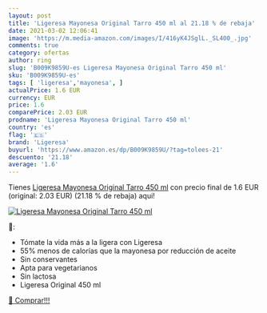```yaml
---
layout: post
title: 'Ligeresa Mayonesa Original Tarro 450 ml al 21.18 % de rebaja'
date: 2021-03-02 12:06:41
image: 'https://m.media-amazon.com/images/I/416yK4JSglL._SL400_.jpg'
comments: true
category: ofertas
author: ring
slug: 'B009K9859U-es Ligeresa Mayonesa Original Tarro 450 ml'
sku: 'B009K9859U-es'
tags: [ 'ligeresa','mayonesa', ]
actualPrice: 1.6 EUR
currency: EUR
price: 1.6
comparePrice: 2.03 EUR
prodname: 'Ligeresa Mayonesa Original Tarro 450 ml'
country: 'es'
flag: '🇪🇸'
brand: 'Ligeresa'
buyurl: 'https://www.amazon.es/dp/B009K9859U/?tag=tolees-21'
descuento: '21.18'
average: '1.6'
---
```


Tienes [Ligeresa Mayonesa Original Tarro 450 ml](https://www.amazon.es/dp/B009K9859U/?tag=tolees-21) con precio final de  1.6 EUR (original: 2.03 EUR) (21.18 %  de rebaja) aqui!

[![Ligeresa Mayonesa Original Tarro 450 ml](https://m.media-amazon.com/images/I/416yK4JSglL._SL400_.jpg)](https://www.amazon.es/dp/B009K9859U/?tag=tolees-21)

🔎:

- Tómate la vida más a la ligera con Ligeresa
- 55% menos de calorías que la mayonesa por reducción de aceite
- Sin conservantes
- Apta para vegetarianos
- Sin lactosa
- Ligeresa Original 450 ml

[🛒 Comprar!!!](https://www.amazon.es/dp/B009K9859U/?tag=tolees-21)
